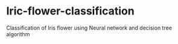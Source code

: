 # Iric-flower-classification
Classification of Iris flower using Neural network and decision tree algorithm
